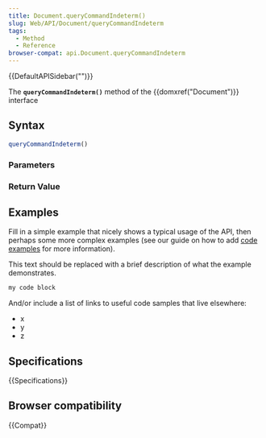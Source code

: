 ```yaml
---
title: Document.queryCommandIndeterm()
slug: Web/API/Document/queryCommandIndeterm
tags:
  - Method
  - Reference
browser-compat: api.Document.queryCommandIndeterm
---
```

{{DefaultAPISidebar("")}}

The **`queryCommandIndeterm()`** method of the {{domxref("Document")}} interface 

## Syntax

```js
queryCommandIndeterm()
```

### Parameters



### Return Value



## Examples

Fill in a simple example that nicely shows a typical usage of the API, then perhaps some more complex examples (see our guide on how to add [code examples](/en-US/docs/MDN/Contribute/Structures/Code_examples) for more information).

This text should be replaced with a brief description of what the example demonstrates.

```js
my code block
```

And/or include a list of links to useful code samples that live elsewhere:

*   x
*   y
*   z

## Specifications

{{Specifications}}

## Browser compatibility

{{Compat}}

